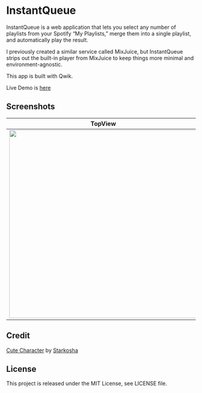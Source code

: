 # InstantQueue

InstantQueue is a web application that lets you select any number of playlists from your Spotify “My Playlists,” merge them into a single playlist, and automatically play the result.

I previously created a similar service called MixJuice, but InstantQueue strips out the built-in player from MixJuice to keep things more minimal and environment-agnostic.

This app is built with Qwik.

Live Demo is [here](https://iq.fugamaru.com/)

## Screenshots

| TopView                                                                                                    | MainView                                                                                                   |
| ---------------------------------------------------------------------------------------------------------- | ---------------------------------------------------------------------------------------------------------- |
| <img height="500" src="https://github.com/user-attachments/assets/5861f4d1-8bc9-4012-b6c1-c3d1e68ff82e" /> | <img height="500" src="https://github.com/user-attachments/assets/f4a59f0c-2c3b-41a6-9fab-4c71c27d6127" /> |

## Credit

[Cute Character](https://sketchfab.com/3d-models/cute-character-b0889531adc346e19b0bc075cfe58457) by [Starkosha](https://sketchfab.com/Starkosha)

## License

This project is released under the MIT License, see LICENSE file.
